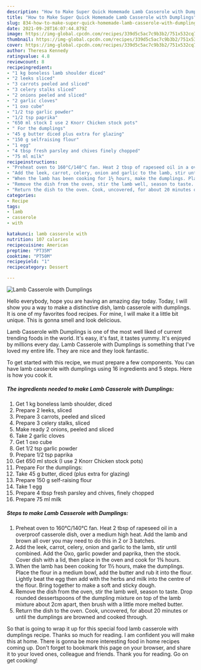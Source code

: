 ```yaml
---
description: "How to Make Super Quick Homemade Lamb Casserole with Dumplings"
title: "How to Make Super Quick Homemade Lamb Casserole with Dumplings"
slug: 834-how-to-make-super-quick-homemade-lamb-casserole-with-dumplings
date: 2021-09-28T16:07:44.879Z
image: https://img-global.cpcdn.com/recipes/339d5c5ac7c9b3b2/751x532cq70/lamb-casserole-with-dumplings-recipe-main-photo.jpg
thumbnail: https://img-global.cpcdn.com/recipes/339d5c5ac7c9b3b2/751x532cq70/lamb-casserole-with-dumplings-recipe-main-photo.jpg
cover: https://img-global.cpcdn.com/recipes/339d5c5ac7c9b3b2/751x532cq70/lamb-casserole-with-dumplings-recipe-main-photo.jpg
author: Theresa Kennedy
ratingvalue: 4.8
reviewcount: 8
recipeingredient:
- "1 kg boneless lamb shoulder diced"
- "2 leeks sliced"
- "3 carrots peeled and sliced"
- "3 celery stalks sliced"
- "2 onions peeled and sliced"
- "2 garlic cloves"
- "1 oxo cube"
- "1/2 tsp garlic powder"
- "1/2 tsp paprika"
- "650 ml stock I use 2 Knorr Chicken stock pots"
- " For the dumplings"
- "45 g butter diced plus extra for glazing"
- "150 g selfraising flour"
- "1 egg"
- "4 tbsp fresh parsley and chives finely chopped"
- "75 ml milk"
recipeinstructions:
- "Preheat oven to 160°C/140°C fan. Heat 2 tbsp of rapeseed oil in a overproof casserole dish, over a medium high heat. Add the lamb and brown all over you may need to do this in 2 or 3 batches."
- "Add the leek, carrot, celery, onion and garlic to the lamb, stir until combined. Add the Oxo, garlic powder and paprika, then the stock. Cover dish with a lid, then place in the oven and cook for 1¾ hours."
- "When the lamb has been cooking for 1½ hours, make the dumplings. Place the flour in a medium bowl, add the butter and rub it into the flour. Lightly beat the egg then add with the herbs and milk into the centre of the flour. Bring together to make a soft and sticky dough."
- "Remove the dish from the oven, stir the lamb well, season to taste. Drop rounded dessertspoons of the dumpling mixture on top of the lamb mixture about 2cm apart, then brush with a little more melted butter."
- "Return the dish to the oven. Cook, uncovered, for about 20 minutes or until the dumplings are browned and cooked through."
categories:
- Recipe
tags:
- lamb
- casserole
- with

katakunci: lamb casserole with 
nutrition: 107 calories
recipecuisine: American
preptime: "PT35M"
cooktime: "PT50M"
recipeyield: "1"
recipecategory: Dessert

---
```



![Lamb Casserole with Dumplings](https://img-global.cpcdn.com/recipes/339d5c5ac7c9b3b2/751x532cq70/lamb-casserole-with-dumplings-recipe-main-photo.jpg)

Hello everybody, hope you are having an amazing day today. Today, I will show you a way to make a distinctive dish, lamb casserole with dumplings. It is one of my favorites food recipes. For mine, I will make it a little bit unique. This is gonna smell and look delicious.

Lamb Casserole with Dumplings is one of the most well liked of current trending foods in the world. It's easy, it's fast, it tastes yummy. It's enjoyed by millions every day. Lamb Casserole with Dumplings is something that I've loved my entire life. They are nice and they look fantastic.




To get started with this recipe, we must prepare a few components. You can have lamb casserole with dumplings using 16 ingredients and 5 steps. Here is how you cook it.

<!--inarticleads1-->

##### The ingredients needed to make Lamb Casserole with Dumplings:

1. Get 1 kg boneless lamb shoulder, diced
1. Prepare 2 leeks, sliced
1. Prepare 3 carrots, peeled and sliced
1. Prepare 3 celery stalks, sliced
1. Make ready 2 onions, peeled and sliced
1. Take 2 garlic cloves
1. Get 1 oxo cube
1. Get 1/2 tsp garlic powder
1. Prepare 1/2 tsp paprika
1. Get 650 ml stock (I use 2 Knorr Chicken stock pots)
1. Prepare  For the dumplings:
1. Take 45 g butter, diced (plus extra for glazing)
1. Prepare 150 g self-raising flour
1. Take 1 egg
1. Prepare 4 tbsp fresh parsley and chives, finely chopped
1. Prepare 75 ml milk




<!--inarticleads2-->

##### Steps to make Lamb Casserole with Dumplings:

1. Preheat oven to 160°C/140°C fan. Heat 2 tbsp of rapeseed oil in a overproof casserole dish, over a medium high heat. Add the lamb and brown all over you may need to do this in 2 or 3 batches.
1. Add the leek, carrot, celery, onion and garlic to the lamb, stir until combined. Add the Oxo, garlic powder and paprika, then the stock. Cover dish with a lid, then place in the oven and cook for 1¾ hours.
1. When the lamb has been cooking for 1½ hours, make the dumplings. Place the flour in a medium bowl, add the butter and rub it into the flour. Lightly beat the egg then add with the herbs and milk into the centre of the flour. Bring together to make a soft and sticky dough.
1. Remove the dish from the oven, stir the lamb well, season to taste. Drop rounded dessertspoons of the dumpling mixture on top of the lamb mixture about 2cm apart, then brush with a little more melted butter.
1. Return the dish to the oven. Cook, uncovered, for about 20 minutes or until the dumplings are browned and cooked through.




So that is going to wrap it up for this special food lamb casserole with dumplings recipe. Thanks so much for reading. I am confident you will make this at home. There is gonna be more interesting food in home recipes coming up. Don't forget to bookmark this page on your browser, and share it to your loved ones, colleague and friends. Thank you for reading. Go on get cooking!
